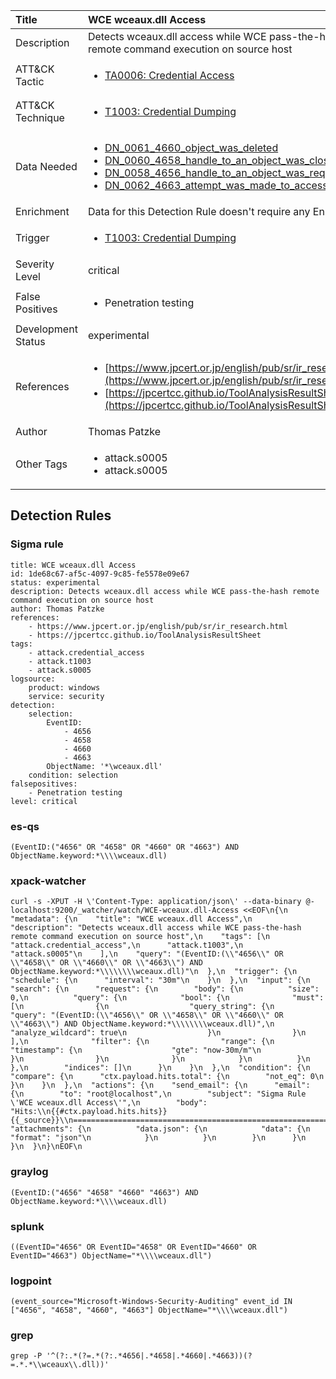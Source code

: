 | Title                | WCE wceaux.dll Access                                                                                                                                                 |
|:---------------------|:------------------------------------------------------------------------------------------------------------------------------------------------------------|
| Description          | Detects wceaux.dll access while WCE pass-the-hash remote command execution on source host                                                                                                                                           |
| ATT&amp;CK Tactic    |  <ul><li>[TA0006: Credential Access](https://attack.mitre.org/tactics/TA0006)</li></ul>  |
| ATT&amp;CK Technique | <ul><li>[T1003: Credential Dumping](https://attack.mitre.org/techniques/T1003)</li></ul>  |
| Data Needed          | <ul><li>[DN_0061_4660_object_was_deleted](../Data_Needed/DN_0061_4660_object_was_deleted.md)</li><li>[DN_0060_4658_handle_to_an_object_was_closed](../Data_Needed/DN_0060_4658_handle_to_an_object_was_closed.md)</li><li>[DN_0058_4656_handle_to_an_object_was_requested](../Data_Needed/DN_0058_4656_handle_to_an_object_was_requested.md)</li><li>[DN_0062_4663_attempt_was_made_to_access_an_object](../Data_Needed/DN_0062_4663_attempt_was_made_to_access_an_object.md)</li></ul>  |
| Enrichment           |  Data for this Detection Rule doesn't require any Enrichments.  |
| Trigger              | <ul><li>[T1003: Credential Dumping](../Triggers/T1003.md)</li></ul>  |
| Severity Level       | critical |
| False Positives      | <ul><li>Penetration testing</li></ul>  |
| Development Status   | experimental |
| References           | <ul><li>[https://www.jpcert.or.jp/english/pub/sr/ir_research.html](https://www.jpcert.or.jp/english/pub/sr/ir_research.html)</li><li>[https://jpcertcc.github.io/ToolAnalysisResultSheet](https://jpcertcc.github.io/ToolAnalysisResultSheet)</li></ul>  |
| Author               | Thomas Patzke |
| Other Tags           | <ul><li>attack.s0005</li><li>attack.s0005</li></ul> | 

## Detection Rules

### Sigma rule

```
title: WCE wceaux.dll Access
id: 1de68c67-af5c-4097-9c85-fe5578e09e67
status: experimental
description: Detects wceaux.dll access while WCE pass-the-hash remote command execution on source host
author: Thomas Patzke
references:
    - https://www.jpcert.or.jp/english/pub/sr/ir_research.html
    - https://jpcertcc.github.io/ToolAnalysisResultSheet
tags:
    - attack.credential_access
    - attack.t1003
    - attack.s0005
logsource:
    product: windows
    service: security
detection:
    selection:
        EventID:
            - 4656
            - 4658
            - 4660
            - 4663
        ObjectName: '*\wceaux.dll'
    condition: selection
falsepositives: 
    - Penetration testing
level: critical

```





### es-qs
    
```
(EventID:("4656" OR "4658" OR "4660" OR "4663") AND ObjectName.keyword:*\\\\wceaux.dll)
```


### xpack-watcher
    
```
curl -s -XPUT -H \'Content-Type: application/json\' --data-binary @- localhost:9200/_watcher/watch/WCE-wceaux.dll-Access <<EOF\n{\n  "metadata": {\n    "title": "WCE wceaux.dll Access",\n    "description": "Detects wceaux.dll access while WCE pass-the-hash remote command execution on source host",\n    "tags": [\n      "attack.credential_access",\n      "attack.t1003",\n      "attack.s0005"\n    ],\n    "query": "(EventID:(\\"4656\\" OR \\"4658\\" OR \\"4660\\" OR \\"4663\\") AND ObjectName.keyword:*\\\\\\\\wceaux.dll)"\n  },\n  "trigger": {\n    "schedule": {\n      "interval": "30m"\n    }\n  },\n  "input": {\n    "search": {\n      "request": {\n        "body": {\n          "size": 0,\n          "query": {\n            "bool": {\n              "must": [\n                {\n                  "query_string": {\n                    "query": "(EventID:(\\"4656\\" OR \\"4658\\" OR \\"4660\\" OR \\"4663\\") AND ObjectName.keyword:*\\\\\\\\wceaux.dll)",\n                    "analyze_wildcard": true\n                  }\n                }\n              ],\n              "filter": {\n                "range": {\n                  "timestamp": {\n                    "gte": "now-30m/m"\n                  }\n                }\n              }\n            }\n          }\n        },\n        "indices": []\n      }\n    }\n  },\n  "condition": {\n    "compare": {\n      "ctx.payload.hits.total": {\n        "not_eq": 0\n      }\n    }\n  },\n  "actions": {\n    "send_email": {\n      "email": {\n        "to": "root@localhost",\n        "subject": "Sigma Rule \'WCE wceaux.dll Access\'",\n        "body": "Hits:\\n{{#ctx.payload.hits.hits}}{{_source}}\\n================================================================================\\n{{/ctx.payload.hits.hits}}",\n        "attachments": {\n          "data.json": {\n            "data": {\n              "format": "json"\n            }\n          }\n        }\n      }\n    }\n  }\n}\nEOF\n
```


### graylog
    
```
(EventID:("4656" "4658" "4660" "4663") AND ObjectName.keyword:*\\\\wceaux.dll)
```


### splunk
    
```
((EventID="4656" OR EventID="4658" OR EventID="4660" OR EventID="4663") ObjectName="*\\\\wceaux.dll")
```


### logpoint
    
```
(event_source="Microsoft-Windows-Security-Auditing" event_id IN ["4656", "4658", "4660", "4663"] ObjectName="*\\\\wceaux.dll")
```


### grep
    
```
grep -P '^(?:.*(?=.*(?:.*4656|.*4658|.*4660|.*4663))(?=.*.*\\wceaux\\.dll))'
```



